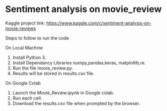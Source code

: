 # Sentiment analysis on movie_review

Kaggle project link: https://www.kaggle.com/c/sentiment-analysis-on-movie-reviews


Steps to follow to run the code 

On Local Machine
  1. Install Python 3.
  2. Install Dependancy Libraries numpy,pandas,keras, matplotlib,re.
  3. Run the file movie_review.py.
  4. Results will be stored in results.csv file.

On Google Colab
  1. Launch the Movie_Review.ipynb in Google colab.
  2. Run each cell.
  3. Download the results.csv file when prompted by the browser.
